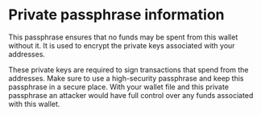 # Private passphrase information

This passphrase ensures that no funds may be spent from this wallet without it.  It is used to encrypt the private keys associated with your addresses.

These private keys are required to sign transactions that spend from the addresses.  Make sure to use a high-security passphrase and keep this passphrase in a secure place. With your wallet file and this private passphrase an attacker would have full control over any funds associated with this wallet.
